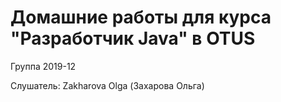 # Домашние работы для курса "Разработчик Java" в OTUS

Группа 2019-12

Слушатель: Zakharova Olga (Захарова Ольга)
